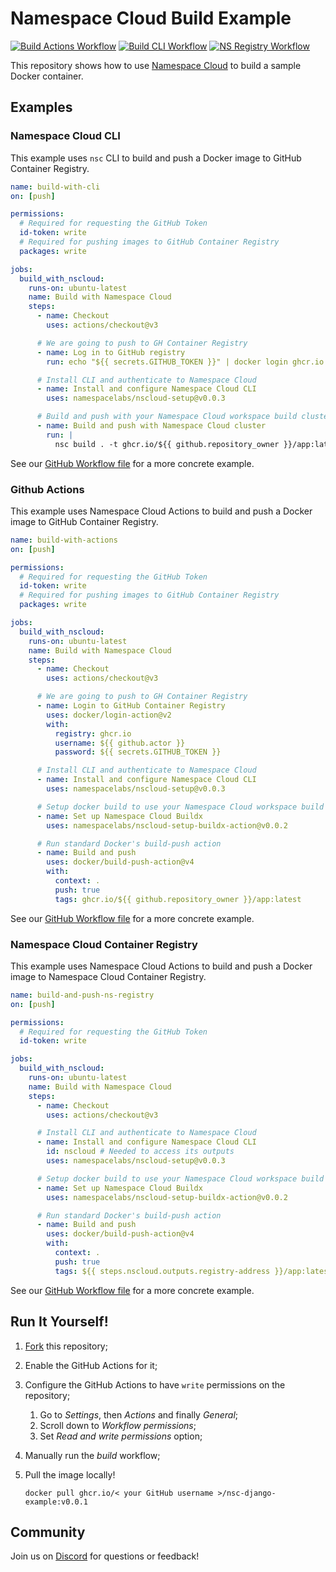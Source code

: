 # Namespace Cloud Build Example

[![Build Actions Workflow](https://img.shields.io/github/actions/workflow/status/namespacelabs/examples-nsc-build-simple/build-actions.yaml?branch=main&label=Build%20Actions&logo=github&style=flat-square)](https://github.com/namespacelabs/examples-nsc-build-simple/actions?workflow=build-with-actions)
[![Build CLI Workflow](https://img.shields.io/github/actions/workflow/status/namespacelabs/examples-nsc-build-simple/build-cli.yaml?branch=main&label=Build%20CLI&logo=github&style=flat-square)](https://github.com/namespacelabs/examples-nsc-build-simple/actions?workflow=build-with-cli)
[![NS Registry Workflow](https://img.shields.io/github/actions/workflow/status/namespacelabs/examples-nsc-build-simple/build-ns-registry.yaml?branch=main&label=NS%20Registry&logo=github&style=flat-square)](https://github.com/namespacelabs/examples-nsc-build-simple/actions?workflow=build-and-push-ns-registry)

This repository shows how to use [Namespace Cloud](https://cloud.namespace.so/) to build a sample Docker container.

## Examples

### Namespace Cloud CLI

This example uses `nsc` CLI to build and push a Docker image to GitHub Container Registry.

```yaml
name: build-with-cli
on: [push]

permissions:
  # Required for requesting the GitHub Token
  id-token: write
  # Required for pushing images to GitHub Container Registry
  packages: write

jobs:
  build_with_nscloud:
    runs-on: ubuntu-latest
    name: Build with Namespace Cloud
    steps:
      - name: Checkout
        uses: actions/checkout@v3

      # We are going to push to GH Container Registry
      - name: Log in to GitHub registry
        run: echo "${{ secrets.GITHUB_TOKEN }}" | docker login ghcr.io -u $ --password-stdin

      # Install CLI and authenticate to Namespace Cloud
      - name: Install and configure Namespace Cloud CLI
        uses: namespacelabs/nscloud-setup@v0.0.3

      # Build and push with your Namespace Cloud workspace build cluster
      - name: Build and push with Namespace Cloud cluster
        run: |
          nsc build . -t ghcr.io/${{ github.repository_owner }}/app:latest --push
```

See our [GitHub Workflow file](.github/workflows/build-cli.yaml) for a more concrete example.

### Github Actions

This example uses Namespace Cloud Actions to build and push a Docker image to GitHub Container Registry.

```yaml
name: build-with-actions
on: [push]

permissions:
  # Required for requesting the GitHub Token
  id-token: write
  # Required for pushing images to GitHub Container Registry
  packages: write

jobs:
  build_with_nscloud:
    runs-on: ubuntu-latest
    name: Build with Namespace Cloud
    steps:
      - name: Checkout
        uses: actions/checkout@v3

      # We are going to push to GH Container Registry
      - name: Login to GitHub Container Registry
        uses: docker/login-action@v2
        with:
          registry: ghcr.io
          username: ${{ github.actor }}
          password: ${{ secrets.GITHUB_TOKEN }}

      # Install CLI and authenticate to Namespace Cloud
      - name: Install and configure Namespace Cloud CLI
        uses: namespacelabs/nscloud-setup@v0.0.3

      # Setup docker build to use your Namespace Cloud workspace build cluster
      - name: Set up Namespace Cloud Buildx
        uses: namespacelabs/nscloud-setup-buildx-action@v0.0.2

      # Run standard Docker's build-push action
      - name: Build and push
        uses: docker/build-push-action@v4
        with:
          context: .
          push: true
          tags: ghcr.io/${{ github.repository_owner }}/app:latest
```

See our [GitHub Workflow file](.github/workflows/build-actions.yaml) for a more concrete example.

### Namespace Cloud Container Registry

This example uses Namespace Cloud Actions to build and push a Docker image to Namespace Cloud Container Registry.

```yaml
name: build-and-push-ns-registry
on: [push]

permissions:
  # Required for requesting the GitHub Token
  id-token: write

jobs:
  build_with_nscloud:
    runs-on: ubuntu-latest
    name: Build with Namespace Cloud
    steps:
      - name: Checkout
        uses: actions/checkout@v3

      # Install CLI and authenticate to Namespace Cloud
      - name: Install and configure Namespace Cloud CLI
        id: nscloud # Needed to access its outputs
        uses: namespacelabs/nscloud-setup@v0.0.3

      # Setup docker build to use your Namespace Cloud workspace build cluster
      - name: Set up Namespace Cloud Buildx
        uses: namespacelabs/nscloud-setup-buildx-action@v0.0.2

      # Run standard Docker's build-push action
      - name: Build and push
        uses: docker/build-push-action@v4
        with:
          context: .
          push: true
          tags: ${{ steps.nscloud.outputs.registry-address }}/app:latest
```

See our [GitHub Workflow file](.github/workflows/build-ns-registry.yaml) for a more concrete example.

## Run It Yourself!

1. [Fork](https://github.com/namespacelabs/examples-nsc-build-simple/fork) this repository;
2. Enable the GitHub Actions for it;
3. Configure the GitHub Actions to have `write` permissions on the repository;
   1. Go to _Settings_, then _Actions_ and finally _General_;
   2. Scroll down to _Workflow permissions_;
   3. Set _Read and write permissions_ option;
4. Manually run the _build_ workflow;
5. Pull the image locally!

   `docker pull ghcr.io/< your GitHub username >/nsc-django-example:v0.0.1`

## Community

Join us on [Discord](https://community.namespace.so/discord) for questions or feedback!
